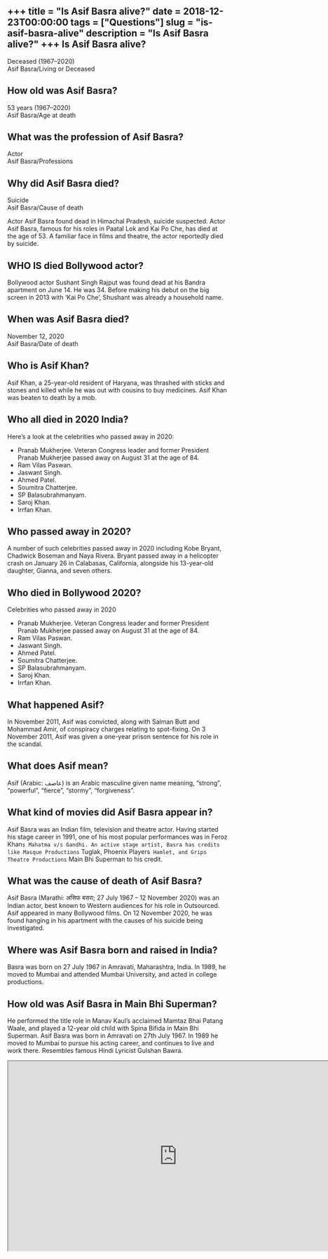 +++
title = "Is Asif Basra alive?"
date = 2018-12-23T00:00:00
tags = ["Questions"]
slug = "is-asif-basra-alive"
description = "Is Asif Basra alive?"
+++
Is Asif Basra alive?
--------------------

Deceased (1967–2020)  
Asif Basra/Living or Deceased

How old was Asif Basra?
-----------------------

53 years (1967–2020)  
Asif Basra/Age at death

What was the profession of Asif Basra?
--------------------------------------

Actor  
Asif Basra/Professions

Why did Asif Basra died?
------------------------

Suicide  
Asif Basra/Cause of death

Actor Asif Basra found dead in Himachal Pradesh, suicide suspected. Actor Asif Basra, famous for his roles in Paatal Lok and Kai Po Che, has died at the age of 53. A familiar face in films and theatre, the actor reportedly died by suicide.

WHO IS died Bollywood actor?
----------------------------

Bollywood actor Sushant Singh Rajput was found dead at his Bandra apartment on June 14. He was 34. Before making his debut on the big screen in 2013 with ‘Kai Po Che’, Shushant was already a household name.

When was Asif Basra died?
-------------------------

November 12, 2020  
Asif Basra/Date of death

Who is Asif Khan?
-----------------

Asif Khan, a 25-year-old resident of Haryana, was thrashed with sticks and stones and killed while he was out with cousins to buy medicines. Asif Khan was beaten to death by a mob.

Who all died in 2020 India?
---------------------------

Here’s a look at the celebrities who passed away in 2020:

- Pranab Mukherjee. Veteran Congress leader and former President Pranab Mukherjee passed away on August 31 at the age of 84.
- Ram Vilas Paswan.
- Jaswant Singh.
- Ahmed Patel.
- Soumitra Chatterjee.
- SP Balasubrahmanyam.
- Saroj Khan.
- Irrfan Khan.

Who passed away in 2020?
------------------------

A number of such celebrities passed away in 2020 including Kobe Bryant, Chadwick Boseman and Naya Rivera. Bryant passed away in a helicopter crash on January 26 in Calabasas, California, alongside his 13-year-old daughter, Gianna, and seven others.

Who died in Bollywood 2020?
---------------------------

Celebrities who passed away in 2020

- Pranab Mukherjee. Veteran Congress leader and former President Pranab Mukherjee passed away on August 31 at the age of 84.
- Ram Vilas Paswan.
- Jaswant Singh.
- Ahmed Patel.
- Soumitra Chatterjee.
- SP Balasubrahmanyam.
- Saroj Khan.
- Irrfan Khan.

What happened Asif?
-------------------

In November 2011, Asif was convicted, along with Salman Butt and Mohammad Amir, of conspiracy charges relating to spot-fixing. On 3 November 2011, Asif was given a one-year prison sentence for his role in the scandal.

What does Asif mean?
--------------------

Asif (Arabic: عاصف‎) is an Arabic masculine given name meaning, “strong”, “powerful”, “fierce”, “stormy”, “forgiveness”.

What kind of movies did Asif Basra appear in?
---------------------------------------------

Asif Basra was an Indian film, television and theatre actor. Having started his stage career in 1991, one of his most popular performances was in Feroz Khan`s Mahatma v/s Gandhi. An active stage artist, Basra has credits like Masque Productions` Tuglak, Phoenix Players` Hamlet, and Grips Theatre Productions` Main Bhi Superman to his credit.

What was the cause of death of Asif Basra?
------------------------------------------

Asif Basra (Marathi: असिफ बसरा; 27 July 1967 – 12 November 2020) was an Indian actor, best known to Western audiences for his role in Outsourced. Asif appeared in many Bollywood films. On 12 November 2020, he was found hanging in his apartment with the causes of his suicide being investigated.

Where was Asif Basra born and raised in India?
----------------------------------------------

Basra was born on 27 July 1967 in Amravati, Maharashtra, India. In 1989, he moved to Mumbai and attended Mumbai University, and acted in college productions.

How old was Asif Basra in Main Bhi Superman?
--------------------------------------------

He performed the title role in Manav Kaul’s acclaimed Mamtaz Bhai Patang Waale, and played a 12-year old child with Spina Bifida in Main Bhi Superman. Asif Basra was born in Amravati on 27th July 1967. In 1989 he moved to Mumbai to pursue his acting career, and continues to live and work there. Resembles famous Hindi Lyricist Gulshan Bawra.

<iframe allow="accelerometer; autoplay; clipboard-write; encrypted-media; gyroscope; picture-in-picture" allowfullscreen="" class="__youtube_prefs__  epyt-is-override  no-lazyload" data-no-lazy="1" data-origheight="433" data-origwidth="770" data-skipgform_ajax_framebjll="" height="433" id="_ytid_54495" loading="lazy" src="https://www.youtube.com/embed/o9MsWK1i9zE?enablejsapi=1&autoplay=0&cc_load_policy=0&cc_lang_pref=&iv_load_policy=1&loop=0&modestbranding=0&rel=1&fs=1&playsinline=0&autohide=2&theme=dark&color=red&controls=1&" title="YouTube player" width="770"></iframe>